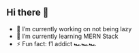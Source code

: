 ## Hi there 👋


- 🔭 I’m currently working on not being lazy
- 🌱 I’m currently learning MERN Stack
- ⚡ Fun fact: f1 addict 🏎🏎🏎
<!--
- 👯 I’m looking to collaborate on ...
- 🤔 I’m looking for help with ...
- 💬 Ask me about ...
- 📫 How to reach me: ...

<picture>
<source media="(prefers-color-scheme: dark)" srcset="YOUR-DARKMODE-IMAGE">
<source media="(prefers-color-scheme: light)" srcset="YOUR-LIGHTMODE-IMAGE">
<img alt="YOUR-ALT-TEXT" src="YOUR-DEFAULT-IMAGE">
</picture>picture>
-->
